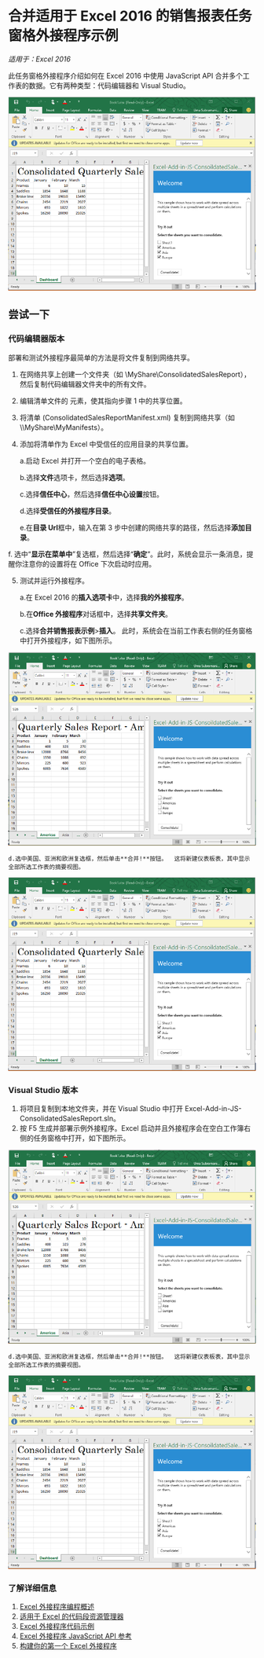 # 合并适用于 Excel 2016 的销售报表任务窗格外接程序示例

_适用于：Excel 2016_

此任务窗格外接程序介绍如何在 Excel 2016 中使用 JavaScript API 合并多个工作表的数据。它有两种类型：代码编辑器和 Visual Studio。

![合并销售报表示例](../images/ConsolidatedSalesReport_report.PNG)

## 尝试一下
### 代码编辑器版本

部署和测试外接程序最简单的方法是将文件复制到网络共享。

1.  在网络共享上创建一个文件夹（如 \\MyShare\ConsolidatedSalesReport），然后复制代码编辑器文件夹中的所有文件。 
2.  编辑清单文件的 <SourceLocation> 元素，使其指向步骤 1 中的共享位置。 
3.  将清单 (ConsolidatedSalesReportManifest.xml) 复制到网络共享（如 \\\MyShare\\MyManifests）。
4.  添加将清单作为 Excel 中受信任的应用目录的共享位置。

    a.启动 Excel 并打开一个空白的电子表格。  
    
    b.选择**文件**选项卡，然后选择**选项**。
    
    c.选择**信任中心**，然后选择**信任中心设置**按钮。
    
    d.选择**受信任的外接程序目录**。
    
    e.在**目录 Url**框中，输入在第 3 步中创建的网络共享的路径，然后选择**添加目录**。
    
   f.  选中“**显示在菜单中**”复选框，然后选择“**确定**”。此时，系统会显示一条消息，提醒你注意你的设置将在 Office 下次启动时应用。 
        
5.  测试并运行外接程序。 

    a.在 Excel 2016 的**插入选项卡**中，选择**我的外接程序**。
    
    b.在**Office 外接程序**对话框中，选择**共享文件夹**。
    
    c.选择**合并销售报表示例**>**插入**。 此时，系统会在当前工作表右侧的任务窗格中打开外接程序，如下图所示。 
        
   ![合并销售报表示例](../images/ConsolidatedSalesReport_taskpane.PNG)

    d.选中美国、亚洲和欧洲复选框，然后单击**合并!**按钮。  这将新建仪表板表，其中显示全部所选工作表的摘要视图。
        
  ![合并销售报表示例](../images/ConsolidatedSalesReport_report.PNG)

### Visual Studio 版本
1.  将项目复制到本地文件夹，并在 Visual Studio 中打开 Excel-Add-in-JS-ConsolidatedSalesReport.sln。
2.  按 F5 生成并部署示例外接程序。Excel 启动并且外接程序会在空白工作簿右侧的任务窗格中打开，如下图所示。 
        
   ![合并销售报表示例](../images/ConsolidatedSalesReport_taskpane.PNG)

    d.选中美国、亚洲和欧洲复选框，然后单击**合并!**按钮。  这将新建仪表板表，其中显示全部所选工作表的摘要视图。
        
  ![合并销售报表示例](../images/ConsolidatedSalesReport_report.PNG)


### 了解详细信息

1.  [Excel 外接程序编程概述](https://github.com/OfficeDev/office-js-docs/blob/master/excel/excel-add-ins-programming-overview.md)
2.  [适用于 Excel 的代码段资源管理器](http://officesnippetexplorer.azurewebsites.net/#/snippets/excel)
3.  [Excel 外接程序代码示例](https://github.com/OfficeDev/office-js-docs/blob/master/excel/excel-add-ins-code-samples.md) 
4.  [Excel 外接程序 JavaScript API 参考](https://github.com/OfficeDev/office-js-docs/blob/master/excel/excel-add-ins-javascript-reference.md)
5.  [构建你的第一个 Excel 外接程序](https://github.com/OfficeDev/office-js-docs/blob/master/excel/build-your-first-excel-add-in.md)
